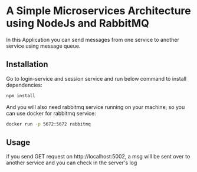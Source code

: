 # A Simple Microservices Architecture using NodeJs and RabbitMQ

In this Application you can send messages from one service to another service using message queue.

## Installation

Go to login-service and session service and run below command to install dependencies:

```bash
npm install
```

And you will also need rabbitmq service running on your machine, so you can use docker for rabbitmq service:

```bash
docker run -p 5672:5672 rabbitmq
```

## Usage

if you send GET request on http://localhost:5002, a msg will be sent over to another service and you can check in the server's log
